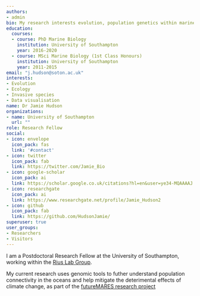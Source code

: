 ```yaml
---
authors:
- admin
bio: My research interests evolution, population genetics within marine invertebrates, and invasive species.
education:
  courses:
  - course: PhD Marine Biology
    institution: University of Southampton
    year: 2016-2020
  - course: MSci Marine Biology (1st Class Honours)
    institution: University of Southampton
    year: 2011-2015
email: "j.hudson@soton.ac.uk"
interests:
- Evolution
- Ecology
- Invasive species
- Data visualisation
name: Dr Jamie Hudson
organizations:
- name: University of Southampton
  url: ""
role: Research Fellow
social:
- icon: envelope
  icon_pack: fas
  link: '#contact'
- icon: twitter
  icon_pack: fab
  link: https://twitter.com/Jamie_Bio
- icon: google-scholar
  icon_pack: ai
  link: https://scholar.google.co.uk/citations?hl=en&user=ye34-MQAAAAJ
- icon: researchgate
  icon_pack: ai
  link: https://www.researchgate.net/profile/Jamie_Hudson2
- icon: github
  icon_pack: fab
  link: https://github.com/HudsonJamie/
superuser: true
user_groups:
- Researchers
- Visitors
---
```


I am a Postdoctoral Research Fellow at the University of Southampton, working within the [Rius Lab Group](http://riuslab.com/).

My current research uses genomic tools to futher understand population connectivity in the oceans and help mitigate the deterimental effects of climate change, as part of the [futureMARES research project](https://www.futuremares.eu/) 

